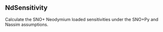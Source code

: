 ## NdSensitivity
Calculate the SNO+ Neodymium loaded sensitivities under the SNO+Py and Nassim assumptions.